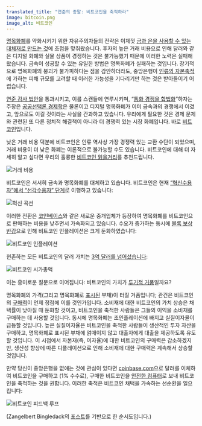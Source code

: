 ```yaml
---
translated_title: "연준의 종말: 비트코인을 축적하라"
image: bitcoin.png
image_alt: 비트코인
---
```


[명목화폐](http://en.wikipedia.org/wiki/Fiat_money)를 약화시키기 위한 자유주의자들의 전략은 이제껏 [금과 은을 사용할 수 있는 대체재로 만드는 것](http://constitution.org/mon/greenspan_gold.htm)에 초점을 맞춰왔습니다. 후자의 높은 거래 비용으로 인해 달러와 같은 디지털 화폐와 실물 상품이 경쟁하는 것은 불가능했기 때문에 이러한 노력은 실패해 왔습니다. 금속이 성공할 수 있는 유일한 방법은 명목화폐가 실패하는 것입니다. 장기적으로 명목화폐의 붕괴가 불가피하다는 점을 감안하더라도, 중앙은행이 [인류의 자본축적](http://mises.org/efandi/ch4.asp)에 가하는 피해 규모를 고려할 때 이러한 가능성을 기다리기만 하는 것은 받아들이기 어렵습니다.

[연준 감사 법안](http://en.wikipedia.org/wiki/Federal_Reserve_Transparency_Act)을 통과시키고, 이를 스캔들에 연루시키며, “[통화 경쟁을 합법화](http://www.freedomworks.org/blog/jborowski/legalize-competing-currencies)”하자는 주장은 [공공선택론 경제학](http://en.wikipedia.org/wiki/Public_choice_theory)은 물론이고 디지털 명목화폐가 이미 금속과의 경쟁에서 이겼고, 앞으로도 이길 것이라는 사실을 간과하고 있습니다. 우리에게 필요한 것은 경제 문제와 관련된 또 다른 정치적 해결책이 아니라 더 경쟁력 있는 시장 화폐입니다. 바로 [비트코인](http://en.wikipedia.org/wiki/Bitcoin)입니다.

낮은 거래 비용 덕분에 비트코인은 인류 역사상 가장 경쟁력 있는 교환 수단이 되었으며, 거래 비용이 더 낮은 화폐는 이론적으로 불가능할 수도 있습니다. 비트코인에 대해 더 자세히 알고 싶다면 우리의 훌륭한 [비트코인 읽을거리](http://themisescircle.org/blog/2013/01/25/a-bitcoin-reader/)를 추천드립니다.

<div class="my-4 text-center">
  <img class="img-fluid rounded d-block mx-auto" alt="거래 비용" src="/static/img/mempool/end-the-fed-hoard-bitcoins/transactioncosts.jpg"/>
</div>

비트코인은 서서히 금속과 명목화폐를 대체하고 있습니다. 비트코인은 현재 [“혁신수용자”에서 “선각수용자” 단계](http://en.wikipedia.org/wiki/Technology_adoption_lifecycle)로 이행하고 있습니다:

<div class="my-4 text-center">
  <img class="img-fluid rounded d-block mx-auto" alt="혁신 곡선" src="/static/img/mempool/end-the-fed-hoard-bitcoins/innovationcurve.jpg"/>
</div>

이러한 전환은 [코인베이스](https://coinbase.com/about)와 같은 새로운 중개업체가 등장하여 명목화폐를 비트코인으로 판매하는 비용을 낮추면서 가속화되고 있습니다. 수요가 증가하는 동시에 [블록 보상 반감](http://bitcoinmagazine.com/block-reward-halving-a-guide/)으로 인해 비트코인 인플레이션은 크게 둔화하였습니다:

<div class="my-4 text-center">
  <img class="img-fluid rounded d-block mx-auto" alt="비트코인 인플레이션" src="/static/img/mempool/end-the-fed-hoard-bitcoins/Bitcoin-Inflation.png"/>
</div>

현존하는 모든 비트코인의 달러 가치는 [3억 달러를 넘어섰습니다](https://blockchain.info/charts/market-cap):

<div class="my-4 text-center">
  <img class="img-fluid rounded d-block mx-auto" alt="비트코인 시가총액" src="/static/img/mempool/end-the-fed-hoard-bitcoins/marketcap.jpg"/>
</div>

이는 흥미로운 질문으로 이어집니다: 비트코인의 가치가 [투기적 거품](http://en.wikipedia.org/wiki/Economic_bubble)일까요?

명목화폐의 가격(그리고 명목화폐로 [표시된](http://www.investopedia.com/terms/d/denomination.asp) 부채)이 터질 거품입니다; 관건은 비트코인의 [구매력](http://en.wikipedia.org/wiki/Purchasing_power)이 언제 정점에 이를 것인가입니다. 소비재에 대한 비트코인의 가치 상승은 채택률이 낮아질 때 둔화할 것이고, 비트코인을 축적한 사람들은 그들의 이익을 소비재를 구매하는 데 사용할 것입니다. 동시에 명목화폐는 초인플레이션에 빠지고 실질이자율이 급등할 것입니다. 높은 실질이자율은 비트코인을 축적한 사람들이 생산적인 투자 자산을 구매하고, 명목화폐로 표시된 부채에 얽매이지 않고 대출자에게 대출을 제공하도록 유도할 것입니다. 이 시점에서 자본재(즉, 이자율)에 대한 비트코인의 구매력은 감소하겠지만, 생산성 향상에 따른 디플레이션으로 인해 소비재에 대한 구매력은 계속해서 상승할 것입니다.

만약 당신이 중앙은행을 없애는 것에 관심이 있다면 [coinbase.com](http://www.coinbase.com)으로 달러를 이체하여 비트코인을 구매하고 (1% 수수료), 구매한 비트코인을 [안전한 컴퓨터](https://en.bitcoin.it/wiki/Securing_your_wallet)로 보내 비트코인을 축적하는 것을 권합니다. 이러한 축적은 비트코인 채택을 가속하는 선순환을 일으킵니다:

<div class="my-4 text-center">
  <img class="img-fluid rounded d-block mx-auto" alt="비트코인 피드백 루프" src="/static/img/mempool/end-the-fed-hoard-bitcoins/bitcoinfeedbackloops.jpg"/>
</div>

(Zangelbert Bingledack의 [포스트](https://bitcointalk.org/index.php?topic=144911.0)를 기반으로 한 순서도입니다.)
